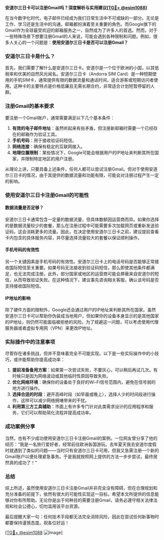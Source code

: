 **安道尔三日卡可以注册Gmail吗？深度解析与实用建议[[TG💪+ @esim1088](https://t.me/s/esim1088)]**

在当今数字化时代，电子邮件已经成为我们日常生活中不可或缺的一部分。无论是工作、学习还是生活中的沟通，邮箱都扮演着至关重要的角色。而Google旗下的Gmail作为全球最受欢迎的邮箱服务之一，自然成为了许多人的首选。然而，对于一些特殊场景下想要注册Gmail的人来说，可能会遇到各种限制和问题。例如，很多人关心的一个问题是：**使用安道尔三日卡是否可以注册Gmail？**

### 安道尔三日卡是什么？

首先，我们需要了解什么是安道尔三日卡。安道尔是一个位于欧洲的小国，以其低税率和优美的自然风光闻名。安道尔三日卡（Andorra SIM Card）是一种短期使用的手机SIM卡，通常提供有限的数据流量和通话时间，适合游客或短期访问者使用。这种卡的主要特点是价格低廉且无需长期合约，非常适合计划短暂停留的人群。

### 注册Gmail的基本要求

要注册一个Gmail账户，通常需要满足以下几个基本条件：
1. **有效的电子邮件地址**：虽然听起来有些矛盾，但注册新邮箱时需要一个已经存在的邮箱作为验证工具。
2. **手机号码**：用于接收验证码短信。
3. **网络连接**：确保有稳定的互联网接入。
4. **地理位置限制**：某些情况下，Google可能会根据用户的IP地址来判断其所在国家，并限制特定地区的用户注册。

从理论上讲，只要具备上述条件，任何人都可以尝试注册Gmail。但对于使用安道尔三日卡的情况，由于其提供的数据流量和功能有限，可能会对注册过程产生一定的影响。

### 使用安道尔三日卡注册Gmail的可能性

#### 数据流量是否足够？
安道尔三日卡通常包含一定量的数据流量，但具体数额因运营商而异。如果你选择的是数据流量较少的套餐，那么在注册过程中可能需要多次加载网页或重新发送验证码，这会消耗更多的流量。因此，在决定使用安道尔三日卡之前，建议提前查看卡内包含的具体服务内容，并尽量选择流量较大的套餐以保证顺利操作。

#### 手机号码的有效性
另一个关键因素是手机号码的有效性。安道尔三日卡上的电话号码是否能够正常接收国际短信至关重要。如果号码无法接收到验证码短信，那么即使其他条件都满足，也无法完成注册。此外，部分国家或地区的运营商可能会屏蔽来自安道尔的短信，从而导致验证失败。在这种情况下，建议事先咨询相关客服，确认该号码是否支持接收国际短信。

#### IP地址的影响
除了硬件方面的限制外，Google还会通过用户的IP地址来判断其所在国家。虽然安道尔三日卡可以帮助你伪装成当地用户，但如果你的设备本身显示的是其他国家的IP地址，则仍然可能面临被拒绝的风险。为了规避这一问题，可以考虑使用代理服务器或者虚拟专用网（VPN）来更改IP地址。

### 实际操作中的注意事项

尽管存在诸多挑战，但并不意味着完全不可能实现。以下是一些实际操作中的小技巧，或许能帮助你提高成功率：

1. **提前准备备用方案**：如果第一次尝试失败，不要灰心，可以稍后再试几次。有时候只是因为网络波动或其他临时性原因导致失败。
2. **优化网络环境**：确保你的设备处于良好的Wi-Fi信号范围内，避免在信号弱的地方进行操作。
3. **选择合适的时段**：避开高峰时段（如早晨或晚上），选择人少的时间段进行操作，这样可以减少网络拥堵带来的干扰。
4. **利用第三方工具辅助**：市面上有许多专门针对此类需求设计的应用程序和服务，它们可以帮助简化流程并提高成功率。

### 成功案例分享

当然，也有不少成功使用安道尔三日卡注册Gmail的案例。一位网友曾分享了他的经历：“我是一名旅行爱好者，经常前往欧洲各国游玩。去年夏天我去安道尔度假时就遇到了类似的问题——当时只有安道尔三日卡可用，但我又急需注册一个新的Gmail账户以便处理紧急事务。于是我就按照网上提供的方法一步步尝试，最终居然真的成功了！”

### 总结

综上所述，虽然使用安道尔三日卡注册Gmail并非完全没有障碍，但在合理规划和充分准备的前提下，依然有很大的可能性实现这一目标。希望本文所提供的信息能够对你有所帮助。无论你是出于何种目的需要注册Gmail，请务必遵守相关法律法规和社会公德心，切勿滥用该平台资源。

最后提醒大家一句：任何技术手段都无法完全消除风险，因此在尝试任何新事物时都要保持谨慎态度。祝各位好运！

[[TG💪+ @esim1088](https://t.me/s/esim1088) ![Image](https://i.postimg.cc/4NQfJmqS/Snipaste-2025-05-13-00-14-12.png)]